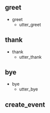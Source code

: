 ## greet
* greet
    - utter_greet

## thank
* thank
    - utter_thank

## bye
* bye
    - utter_bye
    
## create_event

